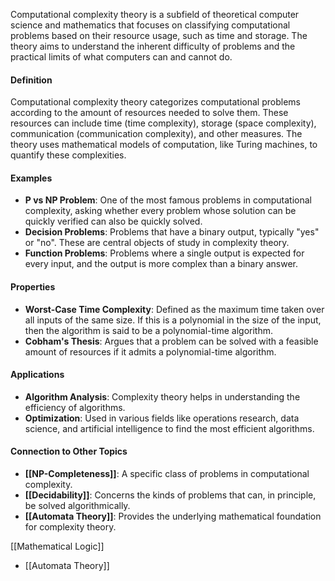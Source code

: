 Computational complexity theory is a subfield of theoretical computer science and mathematics that focuses on classifying computational problems based on their resource usage, such as time and storage. The theory aims to understand the inherent difficulty of problems and the practical limits of what computers can and cannot do.

#### Definition

Computational complexity theory categorizes computational problems according to the amount of resources needed to solve them. These resources can include time (time complexity), storage (space complexity), communication (communication complexity), and other measures. The theory uses mathematical models of computation, like Turing machines, to quantify these complexities.

#### Examples

- **P vs NP Problem**: One of the most famous problems in computational complexity, asking whether every problem whose solution can be quickly verified can also be quickly solved.
- **Decision Problems**: Problems that have a binary output, typically "yes" or "no". These are central objects of study in complexity theory.
- **Function Problems**: Problems where a single output is expected for every input, and the output is more complex than a binary answer.

#### Properties

- **Worst-Case Time Complexity**: Defined as the maximum time taken over all inputs of the same size. If this is a polynomial in the size of the input, then the algorithm is said to be a polynomial-time algorithm.
- **Cobham's Thesis**: Argues that a problem can be solved with a feasible amount of resources if it admits a polynomial-time algorithm.

#### Applications

- **Algorithm Analysis**: Complexity theory helps in understanding the efficiency of algorithms.
- **Optimization**: Used in various fields like operations research, data science, and artificial intelligence to find the most efficient algorithms.

#### Connection to Other Topics

- **[[NP-Completeness]]**: A specific class of problems in computational complexity.
- **[[Decidability]]**: Concerns the kinds of problems that can, in principle, be solved algorithmically.
- **[[Automata Theory]]**: Provides the underlying mathematical foundation for complexity theory.

 [[Mathematical Logic]]
- [[Automata Theory]]